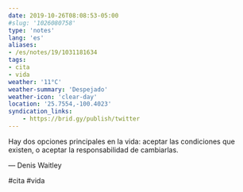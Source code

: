 ```yaml
---
date: 2019-10-26T08:08:53-05:00
#slug: '1026080758'
type: 'notes'
lang: 'es'
aliases:
- /es/notes/19/1031181634
tags:
- cita
- vida
weather: '11°C'
weather-summary: 'Despejado'
weather-icon: 'clear-day'
location: '25.7554,-100.4023'
syndication_links:
    - https://brid.gy/publish/twitter
---
```

Hay dos opciones principales en la vida: aceptar las condiciones que existen, o aceptar la responsabilidad de cambiarlas.

— Denis Waitley

#cita #vida
